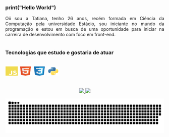 ### print("Hello World")




<div align="center">
<p align="justify">Oii sou a Tatiana, tenho 26 anos, recém formada em Ciência da Computação pela universidade Estácio, sou iniciante no mundo da programação e estou em busca de uma oportunidade para iniciar na carreira de desenvolvimento com foco em front-end.</p>
</div>

#

### Tecnologias que estudo e gostaria de atuar

<div style="display: inline_block"><br>
  <img align="center" height="30" width="40" src="https://raw.githubusercontent.com/devicons/devicon/master/icons/javascript/javascript-plain.svg"> 
  <img align="center" alt="Rafa-HTML" height="30" width="40" src="https://raw.githubusercontent.com/devicons/devicon/master/icons/html5/html5-original.svg">
  <img align="center" alt="Rafa-CSS" height="30" width="40" src="https://raw.githubusercontent.com/devicons/devicon/master/icons/css3/css3-original.svg">
  <img align="center" alt="Rafa-Python" height="30" width="40" src="https://raw.githubusercontent.com/devicons/devicon/master/icons/python/python-original.svg">   
</div>

#

<div align="center">
  <a href="https://github.com/msalvest">
  <img height="150em" src="https://github-readme-stats.vercel.app/api?username=msalvest&show_icons=true&theme=dracula&include_all_commits=true&count_private=true"/>
  <img height="150em" src="https://github-readme-stats.vercel.app/api/top-langs/?username=msalvest&layout=compact&langs_count=7&theme=dracula"/>
  
  ![Snake animation](https://github.com/msalvest/msalvest/blob/output/github-contribution-grid-snake.svg)
</div>


